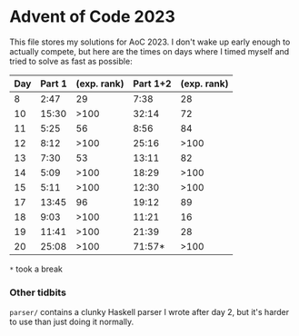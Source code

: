 # Advent of Code 2023

This file stores my solutions for AoC 2023. I don't wake up early enough to actually compete, but here are the times on days where I timed myself and tried to solve as fast as possible:

| Day | Part 1 | (exp. rank) | Part 1+2 | (exp. rank) |
| --- | ------ | ----------- | -------- | ----------- |
|   8 |   2:47 |          29 |     7:38 |          28 |
|  10 |  15:30 |        >100 |    32:14 |          72 |
|  11 |   5:25 |          56 |     8:56 |          84 |
|  12 |   8:12 |        >100 |    25:16 |        >100 |
|  13 |   7:30 |          53 |    13:11 |          82 |
|  14 |   5:09 |        >100 |    18:29 |        >100 |
|  15 |   5:11 |        >100 |    12:30 |        >100 |
|  17 |  13:45 |          96 |    19:12 |          89 |
|  18 |   9:03 |        >100 |    11:21 |          16 |
|  19 |  11:41 |        >100 |    21:39 |          28 |
|  20 |  25:08 |        >100 |   71:57* |        >100 |

`*` took a break

### Other tidbits

`parser/` contains a clunky Haskell parser I wrote after day 2, but it's harder to use than just doing it normally.
